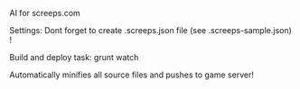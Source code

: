 AI for screeps.com

Settings:
Dont forget to create .screeps.json file (see .screeps-sample.json) !

Build and deploy task:
grunt watch

Automatically minifies all source files and pushes to game server!

